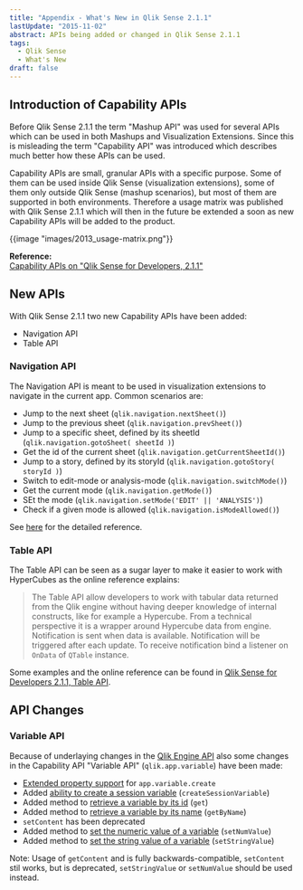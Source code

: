 ```yaml
---
title: "Appendix - What's New in Qlik Sense 2.1.1"
lastUpdate: "2015-11-02"
abstract: APIs being added or changed in Qlik Sense 2.1.1
tags:
  - Qlik Sense
  - What's New
draft: false
---
```


## Introduction of Capability APIs

Before Qlik Sense 2.1.1 the term "Mashup API" was used for several APIs which can be used in both Mashups and Visualization Extensions.
Since this is misleading the term "Capability API" was introduced which describes much better how these APIs can be used.

Capability APIs are small, granular APIs with a specific purpose. Some of them can be used inside Qlik Sense (visualization extensions), some of them only outside Qlik Sense (mashup scenarios), but most of them are supported in both environments.
Therefore a usage matrix was published with Qlik Sense 2.1.1 which will then in the future be extended a soon as new Capability APIs will be added to the product.

{{image "images/2013_usage-matrix.png"}}

**Reference:**  
[Capability APIs on "Qlik Sense for Developers, 2.1.1"](http://help.qlik.com/sense/2.1/en-us/developer/Subsystems/APIs/Content/mashup-api-reference.htm)

## New APIs
With Qlik Sense 2.1.1 two new Capability APIs have been added:

* Navigation API
* Table API

### Navigation API
The Navigation API is meant to be used in visualization extensions to navigate in the current app.
Common scenarios are:

* Jump to the next sheet (`qlik.navigation.nextSheet()`)
* Jump to the previous sheet (`qlik.navigation.prevSheet()`)
* Jump to a specific sheet, defined by its sheetId (`qlik.navigation.gotoSheet( sheetId )`)
* Get the id of the current sheet (`qlik.navigation.getCurrentSheetId()`)
* Jump to a story, defined by its storyId (`qlik.navigation.gotoStory( storyId )`)
* Switch to edit-mode or analysis-mode (`qlik.navigation.switchMode()`)
* Get the current mode (`qlik.navigation.getMode()`)
* SEt the mode (`qlik.navigation.setMode('EDIT' || 'ANALYSIS')`)
* Check if a given mode is allowed (`qlik.navigation.isModeAllowed()`)

See [here](http://help.qlik.com/sense/2.1/en-us/developer/Subsystems/APIs/Content/NavigationAPI/NavigationAPI.htm) for the detailed reference.

### Table API

The Table API can be seen as a sugar layer to make it easier to work with HyperCubes as the online reference explains:

> The Table API allow developers to work with tabular data returned from the Qlik engine without having deeper knowledge of internal constructs, like for example a Hypercube. From a technical perspective it is a wrapper around Hypercube data from engine. Notification is sent when data is available. Notification will be triggered after each update. To receive notification bind a listener on `OnData` of `QTable` instance.

Some examples and the online reference can be found in [Qlik Sense for Developers 2.1.1, Table API](http://help.qlik.com/sense/2.1/en-us/developer/Subsystems/APIs/Content/TableAPI/qlik-table-interface.htm).

## API Changes

### Variable API
Because of underlaying changes in the [Qlik Engine API](http://help.qlik.com/sense/2.1/en-us/developer/Subsystems/EngineAPI/Content/introducing-engine-API.htm) also some changes in the Capability API "Variable API" (`qlik.app.variable`) have been made:

* [Extended property support](http://help.qlik.com/sense/2.1/en-us/developer/Subsystems/APIs/Content/MashupAPI/Methods/create-variable-method.htm) for `app.variable.create`
* Added [ability to create a session variable](http://help.qlik.com/sense/2.1/en-us/developer/Subsystems/APIs/Content/MashupAPI/Methods/createSessionVariable-method.htm) (`createSessionVariable`)
* Added method to [retrieve a variable by its id](http://help.qlik.com/sense/2.1/en-us/developer/Subsystems/APIs/Content/MashupAPI/Methods/get-variable-method.htm) (`get`)
* Added method to [retrieve a variable by its name](http://help.qlik.com/sense/2.1/en-us/developer/Subsystems/APIs/Content/MashupAPI/Methods/getByName-variable-method.htm) (`getByName`)
* `setContent` has been deprecated
* Added method to [set the numeric value of a variable](http://help.qlik.com/sense/2.1/en-us/developer/Subsystems/APIs/Content/MashupAPI/Methods/setNumValue-variable-method.htm) (`setNumValue`)
* Added method to [set the string value of a variable](http://help.qlik.com/sense/2.1/en-us/developer/Subsystems/APIs/Content/MashupAPI/Methods/setStringValue-variable-method.htm) (`setStringValue`)


Note:
Usage of `getContent` and is fully backwards-compatible, `setContent` stil works, but is deprecated, `setStringValue` or `setNumValue` should be used instead.
